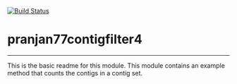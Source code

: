 [![Build Status](https://travis-ci.org/pranjan77/pranjan77contigfilter4.svg?branch=master)](https://travis-ci.org/pranjan77/pranjan77contigfilter4)

# pranjan77contigfilter4
---

This is the basic readme for this module. This module contains an example method that counts the contigs in a contig set.